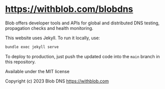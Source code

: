 # https://withblob.com/blobdns
Blob offers developer tools and APIs for global and distributed DNS testing, propagation checks and health monitoring. 

This website uses Jekyll. 
To run it locally, use:

```sh
bundle exec jekyll serve
```

To deploy to production, just push the updated code into the `main` branch in this repository.

Available under the MIT license

Copyright (c) 2023 Blob DNS https://withblob.com
